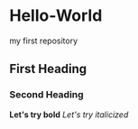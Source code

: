 # Hello-World
my first repository
## First Heading
### Second Heading
**Let's try bold**
*Let's try italicized*
